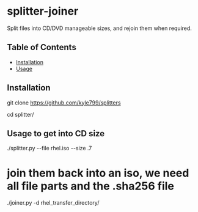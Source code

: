# splitter-joiner

Split files into CD/DVD manageable sizes, and rejoin them when required.

## Table of Contents

- [Installation](#installation)
- [Usage](#usage)

## Installation

git clone https://github.com/kyle799/splitters

cd splitter/

## Usage to get into CD size

./splitter.py --file rhel.iso --size .7

# join them back into an iso, we need all file parts and the .sha256 file

./joiner.py -d rhel_transfer_directory/


